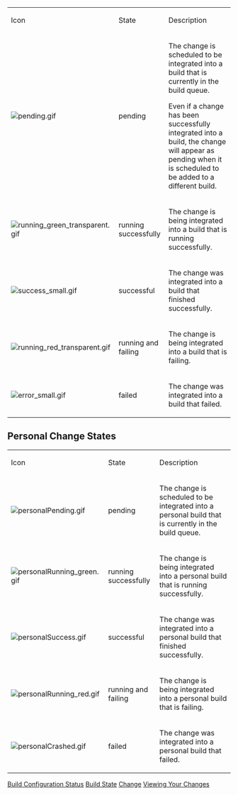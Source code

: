 [//]: # (title: Change State)
[//]: # (auxiliary-id: Change State)

<table><tr>

<td>

Icon

</td>

<td>

State

</td>

<td>

Description

</td></tr><tr>

<td>

![pending.gif](pending.gif)

</td>

<td>

pending

</td>

<td>

The change is scheduled to be integrated into a build that is currently in the build queue.

Even if a change has been successfully integrated into a build, the change will appear as pending when it is scheduled to be added to a different build.

</td></tr><tr>

<td>

![running_green_transparent.gif](running_green_transparent.gif)

</td>

<td>

running successfully

</td>

<td>

The change is being integrated into a build that is running successfully.

</td></tr><tr>

<td>

![success_small.gif](success_small.gif)

</td>

<td>

successful

</td>

<td>

The change was integrated into a build that finished successfully.

</td></tr><tr>

<td>

![running_red_transparent.gif](running_red_transparent.gif)

</td>

<td>

running and failing

</td>

<td>

The change is being integrated into a build that is failing.

</td></tr><tr>

<td>

![error_small.gif](error_small.gif)

</td>

<td>

failed

</td>

<td>

The change was integrated into a build that failed.

</td></tr></table>

## Personal Change States

<table><tr>

<td>

Icon

</td>

<td>

State

</td>

<td>

Description

</td></tr><tr>

<td>

![personalPending.gif](personalPending.gif)

</td>

<td>

pending

</td>

<td>

The change is scheduled to be integrated into a personal build that is currently in the build queue.

</td></tr><tr>

<td>

![personalRunning_green.gif](personalRunning_green.gif)

</td>

<td>

running successfully

</td>

<td>

The change is being integrated into a personal build that is running successfully.

</td></tr><tr>

<td>

![personalSuccess.gif](personalSuccess.gif)

</td>

<td>

successful

</td>

<td>

The change was integrated into a personal build that finished successfully.

</td></tr><tr>

<td>

![personalRunning_red.gif](personalRunning_red.gif)

</td>

<td>

running and failing

</td>

<td>

The change is being integrated into a personal build that is failing.

</td></tr><tr>

<td>

![personalCrashed.gif](personalCrashed.gif)

</td>

<td>

failed

</td>

<td>

The change was integrated into a personal build that failed.

</td></tr></table>

 <seealso>
        <category ref="concepts">
            <a href="build-configuration.md">Build Configuration Status</a>
            <a href="build-state.md">Build State</a>
            <a href="change.md">Change</a>
        </category>
        <category ref="user-guide">
            <a href="viewing-your-changes.md">Viewing Your Changes</a>
        </category>
</seealso>